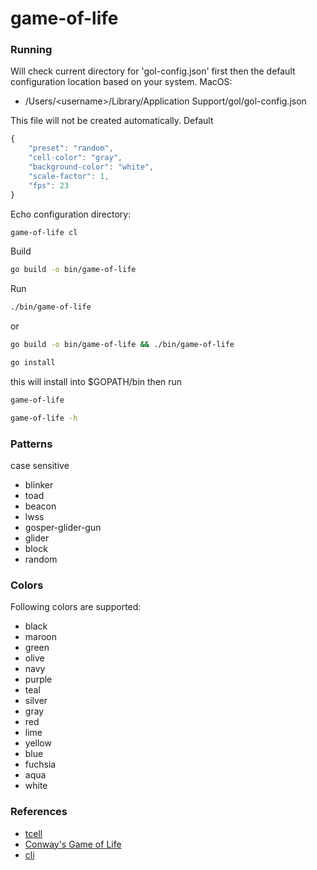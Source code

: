 # game-of-life

### Running

Will check current directory for 'gol-config.json' first then the default configuration location based on your system.
MacOS:
- /Users/&lt;username&gt;/Library/Application Support/gol/gol-config.json

This file will not be created automatically.
Default
```js
{
    "preset": "random",
    "cell-color": "gray",
    "background-color": "white",
    "scale-factor": 1,
    "fps": 23
}
```

Echo configuration directory: 
```sh 
game-of-life cl
```

Build
```sh
go build -o bin/game-of-life
```

Run
```sh
./bin/game-of-life
```

or

```sh
go build -o bin/game-of-life && ./bin/game-of-life
```

```sh
go install
```

this will install into $GOPATH/bin then run

```sh
game-of-life
```

```sh
game-of-life -h
```

### Patterns

case sensitive
- blinker
- toad
- beacon
- lwss
- gosper-glider-gun
- glider
- block
- random

### Colors

Following colors are supported:
- black
- maroon
- green
- olive
- navy
- purple
- teal
- silver
- gray
- red
- lime
- yellow
- blue
- fuchsia
- aqua
- white

### References

- [tcell](https://github.com/gdamore/tcell)
- [Conway's Game of Life](https://en.wikipedia.org/wiki/Conway%27s_Game_of_Life)
- [cli](https://github.com/urfave/cli)
